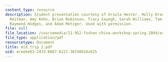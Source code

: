 ```yaml
---
content_type: resource
description: Student presentation courtesy of Ursula Hester, Holly Krambeck, Alexandra
  Reitman, Amy Kohn, Brian Robinson, Tracy Sayegh, Sarah Williams, Tam Doan, Hao Tian,
  Raymond Hodges, and Adam Metzger. Used with permission.
file: null
file_location: /coursemedia/11-952-foshan-china-workshop-spring-2004/eceebe6324338867622136f48018c625_mid_trip_2.pdf
file_type: application/pdf
resourcetype: Document
title: mid_trip_2.pdf
uid: eceebe63-2433-8867-6221-36f48018c625
---
```

